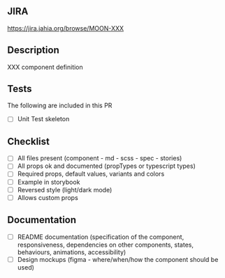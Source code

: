 <!--
When lists are present, the item can be:
 - Deleted: The item is not applicable to the PR
 - Unchecked: The item is not done yet, but should be done as part of the PR
 - Checked: The item has been done
-->

## JIRA

<!--
Please link the JIRA issue related to this PR.
You can replace "PROJECT" by your project name in this template, so only the issue number needs to be replaced by the PR author.
-->

https://jira.jahia.org/browse/MOON-XXX

## Description

XXX component definition

## Tests

The following are included in this PR

- [ ] Unit Test skeleton

## Checklist

<!--
This section contains a set of non-automated checks, it is there to remind you to think about some business critical topics.
If some are not applicable they could simply be deleted deleted.
If you need to provide more details, please use the description section.
-->

- [ ] All files present (component - md - scss - spec - stories)
- [ ] All props ok and documented (propTypes or typescript types)
- [ ] Required props, default values, variants and colors
- [ ] Example in storybook
- [ ] Reversed style (light/dark mode)
- [ ] Allows custom props

## Documentation

<!--
Indicate if you have been writing documentation has part of this change.
-->

- [ ] README documentation (specification of the component, responsiveness, dependencies on other components, states, behaviours, animations, accessibility)
- [ ] Design mockups (figma - where/when/how the component should be used)
